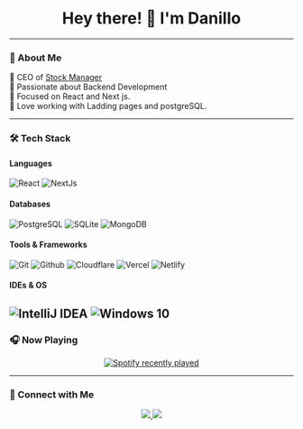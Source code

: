 <h1 align="center">Hey there! 👋 I'm Danillo</h1>

---

### 🚀 About Me
🔹 CEO of [Stock Manager](https://mentoriaprimeiravenda.online)      
🔹 Passionate about Backend Development  
🔹 Focused on React and Next js.  
🔹 Love working with Ladding pages and postgreSQL.

---

### 🛠 Tech Stack  
#### Languages
![React](https://img.shields.io/badge/React-b?style=for-the-badge&logo=react&logoColor=white&color=black)
![NextJs](https://img.shields.io/badge/NextJs-b?style=for-the-badge&logo=nextdotjs&logoColor=white&color=black)
#### Databases  
![PostgreSQL](https://img.shields.io/badge/postgresql-q?style=for-the-badge&logo=postgresql&logoColor=white&color=blue)
![SQLite](https://img.shields.io/badge/SQLite-%23003B57.svg?style=for-the-badge&logo=sqlite&logoColor=white)
![MongoDB](https://img.shields.io/badge/MongoDB-%2347A248.svg?style=for-the-badge&logo=mongodb&logoColor=white)

#### Tools & Frameworks  
![Git](https://img.shields.io/badge/Git-%F05032.svg?style=for-the-badge&logo=git&logoColor=white)
![Github](https://img.shields.io/badge/github-q?style=for-the-badge&logo=github&logoColor=white&color=gray)
![Cloudflare](https://img.shields.io/badge/Cloudflare-F38020.svg?style=for-the-badge&logo=Cloudflare&logoColor=white)
![Vercel](https://img.shields.io/badge/Vercel-%23000000.svg?style=for-the-badge&logo=vercel&logoColor=white)
![Netlify](https://img.shields.io/badge/netlify-q?style=for-the-badge&logo=netlify&logoColor=white&color=black)


#### IDEs & OS  
![IntelliJ IDEA](https://img.shields.io/badge/IntelliJ%20IDEA-%23000000.svg?style=for-the-badge&logo=intellij-idea&logoColor=white)
![Windows 10](https://img.shields.io/badge/Windows%2010-w?style=for-the-badge&color=blue)
---

### 🎧 Now Playing  
<div align="center">
  <a href="https://open.spotify.com/user/31f7mvi37y7cdqprkp6iacbz5di4">
    <img src="https://spotify-recently-played-readme.vercel.app/api?user=31f7mvi37y7cdqprkp6iacbz5di4&count=3&width=500" alt="Spotify recently played" />
  </a>
</div>

---

### 📲 Connect with Me  
<div align="center">
  <a href="https://discord.com/users/1165311925027082325" target="_blank">
    <img src="https://img.shields.io/badge/Discord-%237289DA.svg?style=for-the-badge&logo=discord&logoColor=white" />
  </a>
  <a href="mailto:proficionaldanillo@gmail.com?subject=Github%20Visit&body=Hello%2C%20I%20visited%20your%20GitHub%20profile%20and%20I'm%20interested%20in%20talking%20with%20you!" target="_blank">
    <img src="https://img.shields.io/badge/Gmail-%23D14836.svg?style=for-the-badge&logo=gmail&logoColor=white" />
  </a>
</div>
